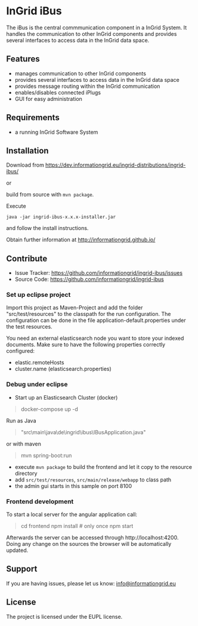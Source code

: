 

InGrid iBus
========

The iBus is the central commmunication component in a InGrid System. It handles the communication to other InGrid components and provides several interfaces to access data in the InGrid data space.


Features
--------

- manages communication to other InGrid components
- provides several interfaces to access data in the InGrid data space
- provides message routing within the InGrid communication
- enables/disables connected iPlugs
- GUI for easy administration


Requirements
-------------

- a running InGrid Software System

Installation
------------

Download from https://dev.informationgrid.eu/ingrid-distributions/ingrid-ibus/
 
or

build from source with `mvn package`.

Execute

```
java -jar ingrid-ibus-x.x.x-installer.jar
```

and follow the install instructions.

Obtain further information at http://informationgrid.github.io/


Contribute
----------

- Issue Tracker: https://github.com/informationgrid/ingrid-ibus/issues
- Source Code: https://github.com/informationgrid/ingrid-ibus
 
### Set up eclipse project

Import this project as Maven-Project and add the folder "src/test/resources" to the classpath for the run configuration.
The configuration can be done in the file application-default.properties under the test resources.

You need an external elasticsearch node you want to store your indexed documents. Make sure to have the following properties correctly configured:

- elastic.remoteHosts
- cluster.name (elasticsearch.properties)



### Debug under eclipse
- Start up an Elasticsearch Cluster (docker)

> docker-compose up -d

Run as Java 

> "src\main\java\de\ingrid\ibus\IBusApplication.java"

or with maven

> mvn spring-boot:run

- execute `mvn package` to build the frontend and let it copy to the resource directory
- add `src/test/resources`, `src/main/release/webapp`  to class path
- the admin gui starts in this sample on port 8100

### Frontend development

To start a local server for the angular application call:

> cd frontend
> npm install # only once
> npm start

Afterwards the server can be accessed through http://localhost:4200. Doing any change on the sources the browser will be automatically updated.

Support
-------

If you are having issues, please let us know: info@informationgrid.eu

License
-------

The project is licensed under the EUPL license.
